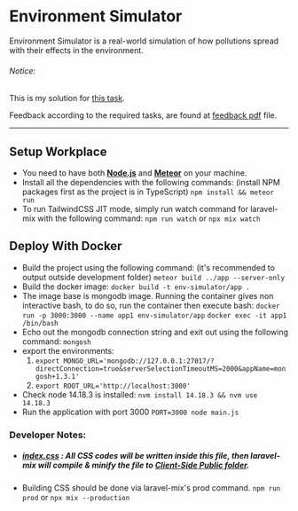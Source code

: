 # Environment Simulator

Environment Simulator is a real-world simulation of how pollutions spread with their effects in the environment.

###### Notice:
This is my solution for [this task](TASK.md).

Feedback according to the required tasks, are found at [feedback pdf](feedback.pdf) file.

---

## Setup Workplace

- You need to have both **[Node.js](https://nodejs.org/en/download/)** and **[Meteor](https://www.meteor.com/developers/install)** on your machine.
- Install all the dependencies with the following commands: (install NPM packages first as the project is in TypeScript)
`npm install && meteor run`
- To run TailwindCSS JIT mode, simply run watch command for laravel-mix with the following command:
`npm run watch` or `npx mix watch`

## Deploy With Docker
- Build the project using the following command: (it's recommended to output outside development folder)
`meteor build ../app --server-only`
- Build the docker image:
`docker build -t env-simulator/app .`
- The image base is mongodb image. Running the container gives non interactive bash, to do so, run the container then execute bash:
`docker run -p 3000:3000 --name app1 env-simulator/app`
`docker exec -it app1 /bin/bash`
- Echo out the mongodb connection string and exit out using the following command:
`mongosh`
- export the environments:
    1. `export MONGO_URL='mongodb://127.0.0.1:27017/?directConnection=true&serverSelectionTimeoutMS=2000&appName=mongosh+1.3.1'`
    2. `export ROOT_URL='http://localhost:3000'`
- Check node 14.18.3 is installed:
`nvm install 14.18.3 && nvm use 14.18.3`
- Run the application with port 3000
`PORT=3000 node main.js`


### Developer Notes:

- ##### [index.css](/src/index.css) : All CSS codes will be written inside this file, then laravel-mix will compile & minify the file to [Client-Side Public folder](/client).
- Building CSS should be done via laravel-mix's prod command.
`npm run prod` or `npx mix --production`


